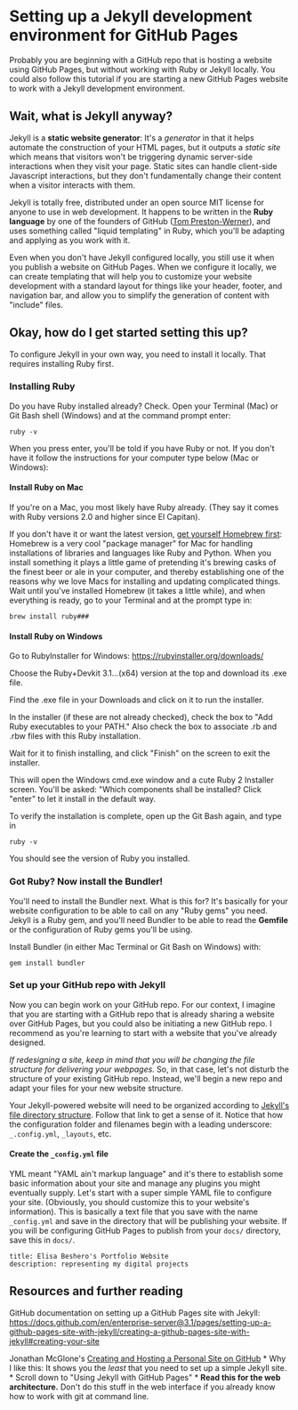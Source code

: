 # Setting up a Jekyll development environment for GitHub Pages 
Probably you are beginning with a GitHub repo that is hosting a website using GitHub Pages, but without working with Ruby or Jekyll locally. You could also follow this tutorial if you are starting a new GitHub Pages website to work with a Jekyll development environment. 

## Wait, what is Jekyll anyway? 
Jekyll is a **static website generator**: It's a *generator* in that it helps automate the construction of your HTML pages, but it outputs a *static site* which means that visitors won't be triggering dynamic server-side interactions when they visit your page. Static sites can handle client-side Javascript interactions, but they don't fundamentally change their content when a visitor interacts with them.  

Jekyll is totally free, distributed under an open source MIT license for anyone to use in web development. It happens to be written in the **Ruby language** by one of the founders of GitHub ([Tom Preston-Werner](https://en.wikipedia.org/wiki/Tom_Preston-Werner)), and uses something called "liquid templating" in Ruby, which you'll be adapting and applying as you work with it. 

Even when you don't have Jekyll configured locally, you still use it when you publish a website on GitHub Pages. When we configure it locally, we can create templating that will help you to customize your website development with a standard layout for things like your header, footer, and navigation bar, and allow you to simplify the generation of content with "include" files.

## Okay, how do I get started setting this up?
To configure Jekyll in your own way, you need to install it locally. That requires installing Ruby first.

### Installing Ruby
Do you have Ruby installed already? Check.
Open your Terminal (Mac) or Git Bash shell (Windows) and at the command prompt enter:
```
ruby -v
```
When you press enter, you'll be told if you have Ruby or not. 
If you don't have it follow the instructions for your computer type below (Mac or Windows):

#### Install Ruby on Mac
If you're on a Mac, you most likely have Ruby already. (They say it comes with Ruby versions 2.0 and higher since 
El Capitan). 

If you don't have it or want the latest version, [get yourself Homebrew first](https://brew.sh/):
Homebrew is a very cool "package manager" for Mac for handling installations of libraries and languages like Ruby and Python. When you install something it plays a little game of pretending it's brewing casks of the finest beer or ale in your computer, and thereby establishing one of the reasons why we love Macs for installing and updating complicated things. Wait until you've installed Homebrew (it takes a little while), and when everything is ready, go to your Terminal and at the prompt type in:
```
brew install ruby###
```


#### Install Ruby on Windows

Go to RubyInstaller for Windows: https://rubyinstaller.org/downloads/

Choose the Ruby+Devkit 3.1...(x64) version at the top and download its .exe file. 

Find the .exe file in your Downloads and click on it to run the installer. 

In the installer (if these are not already checked), check the box to "Add Ruby executables to your PATH." Also check the box to associate .rb and .rbw files with this Ruby installation.

Wait for it to finish installing, and click "Finish" on the screen to exit the installer.

This will open the Windows cmd.exe window and a cute Ruby 2 Installer screen. You'll be asked: "Which components shall be installed? Click "enter" to let it install in the default way.

To verify the installation is complete, open up the Git Bash again, and type in 
```
ruby -v
```
You should see the version of Ruby you installed. 

### Got Ruby? Now install the Bundler!
You'll need to install the Bundler next. What is this for? It's basically for your website configuration to be able to call on any "Ruby gems" you need. Jekyll is a Ruby gem, and you'll need Bundler to be able to read the **Gemfile** or the configuration of Ruby gems you'll be using.  

Install Bundler (in either Mac Terminal or Git Bash on Windows) with:

```
gem install bundler
```

### Set up your GitHub repo with Jekyll
Now you can begin work on your GitHub repo. For our context, I imagine that you are starting with a GitHub repo that is already sharing a website over GitHub Pages, but you could also be initiating a new GitHub repo. I recommend as you're learning to start with a website that you've already designed. 

*If redesigning a site, keep in mind that you will be changing the file structure for delivering your webpages.* So, in that case, let's not disturb the structure of your existing GitHub repo. Instead, we'll begin a new repo and adapt your files for your new website structure.  

Your Jekyll-powered website will need to be organized according to [Jekyll's file directory structure](http://jekyllrb.com/docs/structure/). Follow that link to get a sense of it. Notice that how the configuration folder and filenames begin with a leading underscore: `_.config.yml`, `_layouts`, etc.

#### Create the `_config.yml` file

YML meant "YAML ain't markup language" and it's there to establish some basic information about your site and manage any plugins you might eventually supply. Let's start with a super simple YAML file to configure your site. (Obviously, you should customize this to your website's information). This is basically a text file that you save with the name `_config.yml` and save in the directory that will be publishing your website. If you will be configuring GitHub Pages to publish from your `docs/` directory, save this in `docs/`. 

```
title: Elisa Beshero's Portfolio Website
description: representing my digital projects

```



## Resources and further reading

GitHub documentation on setting up a GitHub Pages site with Jekyll: 
https://docs.github.com/en/enterprise-server@3.1/pages/setting-up-a-github-pages-site-with-jekyll/creating-a-github-pages-site-with-jekyll#creating-your-site


 Jonathan McGlone's [Creating and Hosting a Personal Site on GitHub](http://jmcglone.com/guides/github-pages/index.html)
     * Why I like this: It shows you the *least* that you need to set up a simple Jekyll site.
     * Scroll down to "Using Jekyll with GitHub Pages"
     * **Read this for the web architecture.** Don't do this stuff in the web interface if you already know how to work with git at command line.



